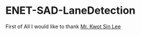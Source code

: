 # ENET-SAD-LaneDetection

First of All I would like to thank [Mr. Kwot Sin Lee](https://www.linkedin.com/in/kwotsin/)
